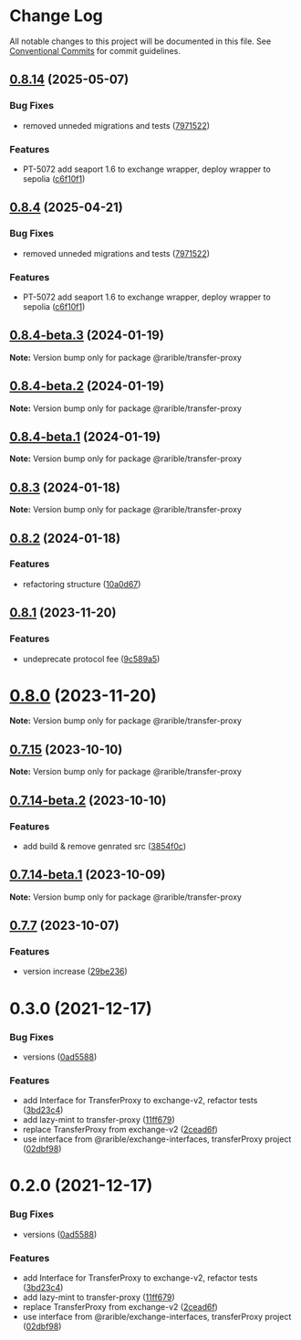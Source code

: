 # Change Log

All notable changes to this project will be documented in this file.
See [Conventional Commits](https://conventionalcommits.org) for commit guidelines.

## [0.8.14](https://github.com/rarible/protocol-contracts/compare/v0.8.1...v0.8.14) (2025-05-07)

### Bug Fixes

- removed unneded migrations and tests ([7971522](https://github.com/rarible/protocol-contracts/commit/7971522e7d2721537687aadcebd9f45d427a3997))

### Features

- PT-5072 add seaport 1.6 to exchange wrapper, deploy wrapper to sepolia ([c6f10f1](https://github.com/rarible/protocol-contracts/commit/c6f10f151740dd76da0e997b8bf499f03cba00a9))

## [0.8.4](https://github.com/rarible/protocol-contracts/compare/v0.8.1...v0.8.4) (2025-04-21)

### Bug Fixes

- removed unneded migrations and tests ([7971522](https://github.com/rarible/protocol-contracts/commit/7971522e7d2721537687aadcebd9f45d427a3997))

### Features

- PT-5072 add seaport 1.6 to exchange wrapper, deploy wrapper to sepolia ([c6f10f1](https://github.com/rarible/protocol-contracts/commit/c6f10f151740dd76da0e997b8bf499f03cba00a9))

## [0.8.4-beta.3](https://github.com/rarible/protocol-contracts/compare/v0.8.4-beta.2...v0.8.4-beta.3) (2024-01-19)

**Note:** Version bump only for package @rarible/transfer-proxy

## [0.8.4-beta.2](https://github.com/rarible/protocol-contracts/compare/v0.8.4-beta.1...v0.8.4-beta.2) (2024-01-19)

**Note:** Version bump only for package @rarible/transfer-proxy

## [0.8.4-beta.1](https://github.com/rarible/protocol-contracts/compare/v0.8.3...v0.8.4-beta.1) (2024-01-19)

**Note:** Version bump only for package @rarible/transfer-proxy

## [0.8.3](https://github.com/rarible/protocol-contracts/compare/v0.8.2...v0.8.3) (2024-01-18)

**Note:** Version bump only for package @rarible/transfer-proxy

## [0.8.2](https://github.com/rarible/protocol-contracts/compare/v0.8.1...v0.8.2) (2024-01-18)

### Features

- refactoring structure ([10a0d67](https://github.com/rarible/protocol-contracts/commit/10a0d673d9a589aa8e341ea5e3aa9c0657cabe2d))

## [0.8.1](https://github.com/rarible/protocol-contracts/compare/v0.7.15...v0.8.1) (2023-11-20)

### Features

- undeprecate protocol fee ([9c589a5](https://github.com/rarible/protocol-contracts/commit/9c589a57028b2f541245f0e96557c535d1740bf9))

# [0.8.0](https://github.com/rarible/protocol-contracts/compare/v0.7.15...v0.8.0) (2023-11-20)

**Note:** Version bump only for package @rarible/transfer-proxy

## [0.7.15](https://github.com/rarible/protocol-contracts/compare/v0.7.14-beta.3...v0.7.15) (2023-10-10)

**Note:** Version bump only for package @rarible/transfer-proxy

## [0.7.14-beta.2](https://github.com/rarible/protocol-contracts/compare/v0.7.14-beta.1...v0.7.14-beta.2) (2023-10-10)

### Features

- add build & remove genrated src ([3854f0c](https://github.com/rarible/protocol-contracts/commit/3854f0c2581a721e079215ad0cdcec4680bca9fd))

## [0.7.14-beta.1](https://github.com/rarible/protocol-contracts/compare/v0.7.14-beta.0...v0.7.14-beta.1) (2023-10-09)

**Note:** Version bump only for package @rarible/transfer-proxy

## [0.7.7](https://github.com/rarible/protocol-contracts/compare/v0.3.0-beta7...v0.7.7) (2023-10-07)

### Features

- version increase ([29be236](https://github.com/rarible/protocol-contracts/commit/29be236fdfefbabf0922457a9fdc3e0a219088bd))

# 0.3.0 (2021-12-17)

### Bug Fixes

- versions ([0ad5588](https://github.com/rarible/protocol-contracts/commit/0ad55889363d61af06dfcddda7859762bcfa7820))

### Features

- add Interface for TransferProxy to exchange-v2, refactor tests ([3bd23c4](https://github.com/rarible/protocol-contracts/commit/3bd23c463a12d8221e3ef499a1b91d6678e2fc07))
- add lazy-mint to transfer-proxy ([11ff679](https://github.com/rarible/protocol-contracts/commit/11ff67926d9770cb30336c7c9f75b1586d361835))
- replace TransferProxy from exchange-v2 ([2cead6f](https://github.com/rarible/protocol-contracts/commit/2cead6fcefdd799440fbbcf4be256e893c4ff888))
- use interface from @rarible/exchange-interfaces, transferProxy project ([02dbf98](https://github.com/rarible/protocol-contracts/commit/02dbf9810e43281e3b385c2abc96098f422239af))

# 0.2.0 (2021-12-17)

### Bug Fixes

- versions ([0ad5588](https://github.com/rarible/protocol-contracts/commit/0ad55889363d61af06dfcddda7859762bcfa7820))

### Features

- add Interface for TransferProxy to exchange-v2, refactor tests ([3bd23c4](https://github.com/rarible/protocol-contracts/commit/3bd23c463a12d8221e3ef499a1b91d6678e2fc07))
- add lazy-mint to transfer-proxy ([11ff679](https://github.com/rarible/protocol-contracts/commit/11ff67926d9770cb30336c7c9f75b1586d361835))
- replace TransferProxy from exchange-v2 ([2cead6f](https://github.com/rarible/protocol-contracts/commit/2cead6fcefdd799440fbbcf4be256e893c4ff888))
- use interface from @rarible/exchange-interfaces, transferProxy project ([02dbf98](https://github.com/rarible/protocol-contracts/commit/02dbf9810e43281e3b385c2abc96098f422239af))
